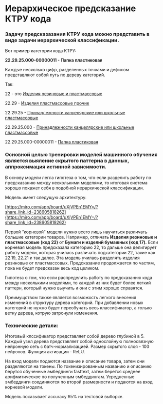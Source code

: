# Иерархическое предсказание КТРУ кода

### Задачу предсказазания КТРУ кода можно представить в виде задачи иерархической классификации.

Вот пример категории кода КТРУ:

**22.29.25.000-00000011 - Папка пластиковая**

Каждые несколько цифр, разделенных точками и дефисом представляют собой путь по дереву категорий.

Так:

22 - это [Изделия резиновые и пластмассовые](https://snab.kontur.ru/classifiers/okpd2/22?text=22)

22.29 - [Изделия пластмассовые прочие](https://snab.kontur.ru/classifiers/okpd2/22.29?text=22.29)

22.29.25 - [Принадлежности канцелярские или школьные пластмассовые](https://snab.kontur.ru/classifiers/okpd2/22.29.25?text=22.29.25)

22.29.25.000 - [Принадлежности канцелярские или школьные пластмассовые](https://snab.kontur.ru/classifiers/okpd2/22.29.25.000?text=22.29.25.000)

22.29.25.000-00000011 - [Папка пластиковая](https://snab.kontur.ru/classifiers/ktru/22.29.25.000-00000011)

### Основной целью тренировки моделей машинного обучения является выяление скрытого паттерна в данных, аппроксимация истинной зависимости.

В основу модели легла гипотеза о том, что если разделить работу по предсказанию между несколькими моделями, то итоговая система хорошо покажет себя в подобной иерархической классификации.

Модель имеет следущую архитектуру: 

[https://miro.com/app/board/uXjVPEn1EMY=/?share_link_id=238605818262](https://miro.com/app/board/uXjVPEn1EMY=/?share_link_id=238605818262)

Первой “корневой” модели нужно всего лишь научиться различать большие категории товаров. Например, отличать **Изделия резиновые и пластмассовые** **(код 22)** от **Бумаги и изделий бумажных (код 17).** Если корневая модель предсказала категорию 22, то дальше она делигирует работу модели, которая училась различать подкатегории 22, такие как 22.19, 22.21 и так далее. Эта модель училась разделять изделия резиновые от пластмассовых. Предсказание продолжается по частям, пока не будет предсказан весь код целиком.

Гипотеза о том, что если распределить работу по предсказанию кода между несколькими моделями, то каждой из них будет более легкий паттерн, который нужно выучить и они с этим хорошо справятся.

Преимущством также является возможость легкого внесения изменений в структуру дерева категорий. При добавлении новых категорий не нужно будет переобучать весь классификатор, а только ветку дерева, котрую затронули изменения.

### Технические детали:

Итоговый клссификатор представляет собой дерево глубиной в 5. Каждый узел дерева представляет собой однослойную полносвязную нейронную сеть с батч-нормализацией. Размер скрытого слоя - 100 нейронов. Функция активации - ReLU.

На вход модели подаются название и описание товара, затем они разделяются на токены. По токенизированным названию и описанию берутся обученные эмбеддинги fasttext, затем берется среднее арифмитическое по полученным эмбеддингам. Усредненные эмбеддинги соединяются по второй размерности и подаются на вход корневой модели.

Модель показывает accuracy 95% на тестовой выборке.
